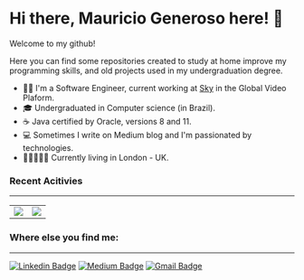 # Hi there, Mauricio Generoso here! :runner:

Welcome to my github!

Here you can find some repositories created to study at home improve my programming skills, and old projects used in my undergraduation degree.

* :man_technologist: I'm a Software Engineer, current working at [Sky](https://www.sky.com/) in the Global Video Plaform.
* :mortar_board: Undergraduated in Computer science (in Brazil).
* :coffee: Java certified by Oracle, versions 8 and 11.
* :computer: Sometimes I write on Medium blog and I'm passionated by technologies.
* :guardsman::european_castle::uk: Currently living in London - UK.

### Recent Acitivies
---
<center>
<table>
  <tr>
      <td><img align="center" src="https://github-readme-stats.vercel.app/api/top-langs/?username=mauriciogeneroso&hide=html&langs_count=6&layout=compact&theme=dracula" /></td>
      <td><img align="center" src="https://github-readme-stats.vercel.app/api?username=mauriciogeneroso&count_private=true&show_icons=true&theme=dracula" /></td>
  </tr>  
</table>
</center>


### Where else you find me:
---
[![Linkedin Badge](https://img.shields.io/badge/-LinkedIn-blue?style=flat-square&logo=Linkedin&logoColor=white&link=https://www.linkedin.com/in/mauriciogeneroso/)](https://www.linkedin.com/in/mauriciogeneroso/)
[![Medium Badge](https://img.shields.io/badge/-Medium-000?style=flat-square&logo=Medium&logoColor=white&link=https://medium.com/@mauriciogeneroso)](https://medium.com/@mauriciogeneroso)
[![Gmail Badge](https://img.shields.io/badge/-Gmail-c14438?style=flat-square&logo=Gmail&logoColor=white&link=mailto:mauriciomarquesgeneroso@gmail.com)](mailto:mauriciomarquesgeneroso@gmail.com)
